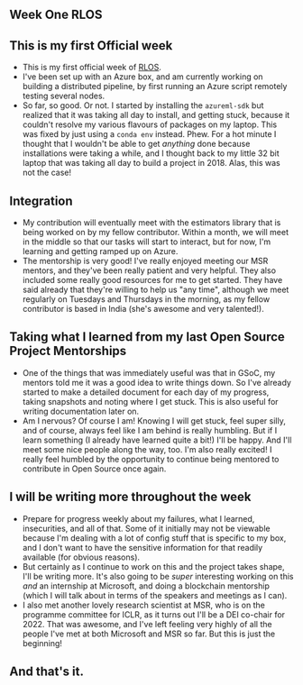 ## Week One RLOS

## This is my first Official week
- This is my first official week of [RLOS](https://www.microsoft.com/en-us/research/academic-program/rl-open-source-fest/).
- I've been set up with an Azure box, and am currently working on building a distributed pipeline, by first running an Azure script remotely testing several nodes.
- So far, so good. Or not. I started by installing the ```azureml-sdk``` but realized that it was taking all day to install, and getting stuck, because it couldn't resolve
my various flavours of packages on my laptop. This was fixed by just using a ```conda env``` instead. Phew. For a hot minute I thought that I wouldn't be able
to get *anything* done because installations were taking a while, and I thought back to my little 32 bit laptop that was taking all day to build a project in 2018. Alas, this was not the case! 

## Integration
- My contribution will eventually meet with the estimators library that is being worked on by my fellow contributor. Within a month, we will meet in the middle
so that our tasks will start to interact, but for now, I'm learning and getting ramped up on Azure. 
- The mentorship is very good! I've really enjoyed meeting our MSR mentors, and they've been really patient and very helpful. They also included some really good
resources for me to get started. They have said already that they're willing to help us "any time", although we meet regularly on Tuesdays and Thursdays in the
morning, as my fellow contributor is based in India (she's awesome and very talented!).

## Taking what I learned from my last Open Source Project Mentorships
- One of the things that was immediately useful was that in GSoC, my mentors told me it was a good idea to write things down. So I've already started to make
a detailed document for each day of my progress, taking snapshots and noting where I get stuck. This is also useful for writing documentation later on.
- Am I nervous? Of course I am! Knowing I will get stuck, feel super silly, and of course, always feel like I am behind is really humbling. But if I learn something
(I already have learned quite a bit!) I'll be happy. And I'll meet some nice people along the way, too. I'm also really excited! I really feel humbled by the opportunity to continue being mentored to contribute in Open Source once again.

## I will be writing more throughout the week
- Prepare for progress weekly about my failures, what I learned, insecurities, and all of that. Some of it initially may not be viewable because I'm dealing
with a lot of config stuff that is specific to my box, and I don't want to have the sensitive information for that readily available (for obvious reasons).
- But certainly as I continue to work on this and the project takes shape, I'll be writing more. It's also going to be *super* interesting working on this *and*
an internship at Microsoft, and doing a blockchain mentorship (which I will talk about in terms of the speakers and meetings as I can).
- I also met another lovely research scientist at MSR, who is on the programme committee for ICLR, as it turns out I'll be a DEI co-chair for 2022. That was awesome,
and I've left feeling very highly of all the people I've met at both Microsoft and MSR so far. But this is just the beginning!

## And that's it.
